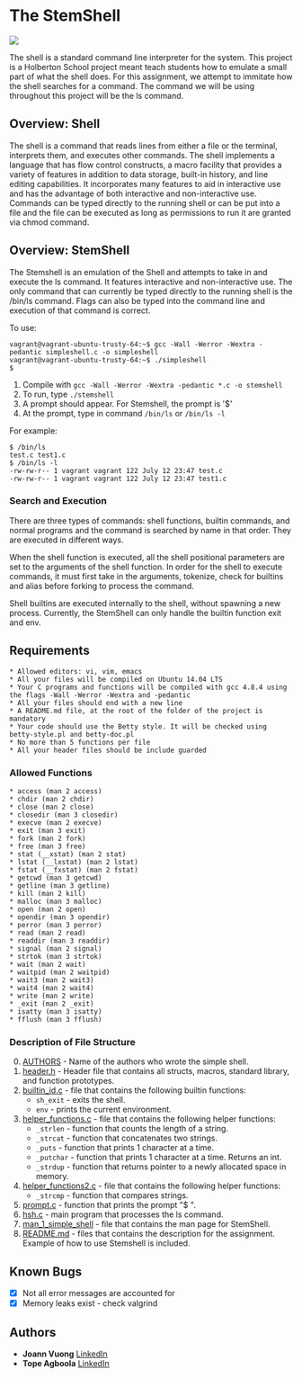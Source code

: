 # The StemShell

<img src="https://gdcf-0916001bcltd.netdna-ssl.com/wp-content/uploads/2016/08/STEM-illustration.jpg?x18098">

The shell is a standard command line interpreter for the system. This project is a Holberton School project meant teach students how to emulate a small part of what the shell does. For this assignment, we attempt to immitate how the shell searches for a command. The command we will be using throughout this project will be the ls command.

## Overview: Shell

The shell is a command that reads lines from either a file or the terminal, interprets them, and executes other commands. The shell implements a language that has flow control constructs, a macro facility that provides a variety of features in addition to data storage, built-in history, and line editing capabilities. It incorporates many features to aid in interactive use and has the advantage of both interactive and non-interactive use. Commands can be typed directly to the running shell or can be put into a file and the file can be executed as long as permissions to run it are granted via chmod command.

## Overview: StemShell

The Stemshell is an emulation of the Shell and attempts to take in and execute the ls command. It features interactive and non-interactive use. The only command that can currently be typed directly to the running shell is the /bin/ls command. Flags can also be typed into the command line and execution of that command is correct.

To use:

```
vagrant@vagrant-ubuntu-trusty-64:~$ gcc -Wall -Werror -Wextra -pedantic simpleshell.c -o simpleshell
vagrant@vagrant-ubuntu-trusty-64:~$ ./simpleshell
$
```
1. Compile with `gcc -Wall -Werror -Wextra -pedantic *.c -o stemshell`
2. To run, type `./stemshell`
3. A prompt should appear. For Stemshell, the prompt is '$'
4. At the prompt, type in command `/bin/ls` or `/bin/ls -l`

For example:

```
$ /bin/ls
test.c test1.c
$ /bin/ls -l
-rw-rw-r-- 1 vagrant vagrant 122 July 12 23:47 test.c
-rw-rw-r-- 1 vagrant vagrant 122 July 12 23:47 test1.c
```
### Search and Execution
There are three types of commands: shell functions, builtin commands, and normal programs and the command is searched by name in that order. They are executed in different ways.

When the shell function is executed, all the shell positional parameters are set to the arguments of the shell function. In order for the shell to execute commands, it must first take in the arguments, tokenize, check for builtins and alias before forking to process the command.

Shell builtins are executed internally to the shell, without spawning a new process. Currently, the StemShell can only handle the builtin function exit and env.

## Requirements

```
* Allowed editors: vi, vim, emacs
* All your files will be compiled on Ubuntu 14.04 LTS
* Your C programs and functions will be compiled with gcc 4.8.4 using the flags -Wall -Werror -Wextra and -pedantic
* All your files should end with a new line
* A README.md file, at the root of the folder of the project is mandatory
* Your code should use the Betty style. It will be checked using betty-style.pl and betty-doc.pl
* No more than 5 functions per file
* All your header files should be include guarded
```

### Allowed Functions

```
* access (man 2 access)
* chdir (man 2 chdir)
* close (man 2 close)
* closedir (man 3 closedir)
* execve (man 2 execve)
* exit (man 3 exit)
* fork (man 2 fork)
* free (man 3 free)
* stat (__xstat) (man 2 stat)
* lstat (__lxstat) (man 2 lstat)
* fstat (__fxstat) (man 2 fstat)
* getcwd (man 3 getcwd)
* getline (man 3 getline)
* kill (man 2 kill)
* malloc (man 3 malloc)
* open (man 2 open)
* opendir (man 3 opendir)
* perror (man 3 perror)
* read (man 2 read)
* readdir (man 3 readdir)
* signal (man 2 signal)
* strtok (man 3 strtok)
* wait (man 2 wait)
* waitpid (man 2 waitpid)
* wait3 (man 2 wait3)
* wait4 (man 2 wait4)
* write (man 2 write)
* _exit (man 2 _exit)
* isatty (man 3 isatty)
* fflush (man 3 fflush)
```

### Description of File Structure

0. [AUTHORS](AUTHORS) - Name of the authors who wrote the simple shell.
1. [header.h](header.h) - Header file that contains all structs, macros, standard library, and function prototypes.
2. [builtin_id.c](builtin_id.c) - file that contains the following builtin functions:
	* ``sh_exit`` - exits the shell.
	* ``env`` - prints the current environment.
3. [helper_functions.c](helper_functions.c) - file that contains the following helper functions:
	* ``_strlen`` - function that counts the length of a string.
	* ``_strcat`` - function that concatenates two strings.
	* ``_puts`` - function that prints 1 character at a time.
	* ``_putchar`` - function that prints 1 character at a time. Returns an int.
	* ``_strdup`` - function that returns pointer to a newly allocated space in memory.
4. [helper_functions2.c](helper_functions2.c) - file that contains the following helper functions:
	* ``_strcmp`` - function that compares strings.
5. [prompt.c](prompt.c) - function that prints the prompt "$ ".
6. [hsh.c](hsh.c) - main program that processes the ls command.
7. [man_1_simple_shell](man_1_simple_shell) - file that contains the man page for StemShell.
8. [README.md](README.md) - files that contains the description for the assignment. Example of how to use Stemshell is included.

## Known Bugs
- [x] Not all error messages are accounted for
- [x] Memory leaks exist - check valgrind

## Authors
* **Joann Vuong** [LinkedIn](https://www.linkedin.com/in/joann-vuong-954b3220/)
* **Tope Agboola** [LinkedIn](https://www.linkedin.com/in/olatopeagboola/)

